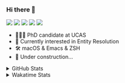 ### Hi there 👋

[![](https://img.shields.io/badge/-Email-325180?logo=maildotru&logoColor=white&style=flat-square)](mailto:hi@wang.tianshu.me)
[![](https://img.shields.io/badge/-GitHub-black?logo=GitHub&style=flat-square)](https://github.com/tshu-w)
[![](https://img.shields.io/badge/-Telegram-26a5e4?labelColor=fafafa&logo=telegram&style=flat-square)](https://t.me/tshu_w) 
[![](https://img.shields.io/badge/-Twitter-1da1f2?logo=Twitter&logoColor=white&style=flat-square)](https://twitter.com/tshu_w)
[![](https://komarev.com/ghpvc/?username=tshu-w&color=blueviolet&style=flat-square)]()



- 🧑🏻‍🎓 PhD candidate at UCAS
- 🔭 Currently interested in Entity Resolution
- 🛠 macOS & Emacs & ZSH
- 🚧 Under construction...

<details>

<summary>GitHub Stats</summary>

![Tianshu's GitHub stats](https://github-readme-stats.vercel.app/api?username=tshu-w&show_icons=true&theme=buefy&count_private=true)
  
</details>


<details>
  <summary>Wakatime Stats</summary>

  Currently, files accessed by tramp cannot be tracked by wakatime, see https://github.com/wakatime/wakatime-mode/issues/27
  <br>
  
<!--START_SECTION:waka-->
![Code Time](http://img.shields.io/badge/Code%20Time-0%20secs-blue)

**I'm an Early 🐤** 

```text
🌞 Morning    50 commits     ███░░░░░░░░░░░░░░░░░░░░░░   13.3% 
🌆 Daytime    168 commits    ███████████░░░░░░░░░░░░░░   44.68% 
🌃 Evening    154 commits    ██████████░░░░░░░░░░░░░░░   40.96% 
🌙 Night      4 commits      ░░░░░░░░░░░░░░░░░░░░░░░░░   1.06%

```
📅 **I'm Most Productive on Monday** 

```text
Monday       81 commits     █████░░░░░░░░░░░░░░░░░░░░   21.54% 
Tuesday      55 commits     ███░░░░░░░░░░░░░░░░░░░░░░   14.63% 
Wednesday    60 commits     ████░░░░░░░░░░░░░░░░░░░░░   15.96% 
Thursday     45 commits     ███░░░░░░░░░░░░░░░░░░░░░░   11.97% 
Friday       41 commits     ██░░░░░░░░░░░░░░░░░░░░░░░   10.9% 
Saturday     56 commits     ███░░░░░░░░░░░░░░░░░░░░░░   14.89% 
Sunday       38 commits     ██░░░░░░░░░░░░░░░░░░░░░░░   10.11%

```


📊 **This Week I Spent My Time On** 

```text
💬 Programming Languages: 
sh                       9 hrs 38 mins       █████████████░░░░░░░░░░░░   54.76% 
Org                      3 hrs 55 mins       █████░░░░░░░░░░░░░░░░░░░░   22.35% 
Emacs Lisp               3 hrs 3 mins        ████░░░░░░░░░░░░░░░░░░░░░   17.4% 
Other                    34 mins             ░░░░░░░░░░░░░░░░░░░░░░░░░   3.29% 
Python                   21 mins             ░░░░░░░░░░░░░░░░░░░░░░░░░   2.06%

🔥 Editors: 
Zsh                      9 hrs 38 mins       █████████████░░░░░░░░░░░░   54.76% 
Emacs                    7 hrs 57 mins       ███████████░░░░░░░░░░░░░░   45.24%

🐱‍💻 Projects: 
Terminal                 8 hrs 35 mins       ████████████░░░░░░░░░░░░░   48.82% 
Unknown Project          4 hrs 21 mins       ██████░░░░░░░░░░░░░░░░░░░   24.74% 
emacs                    2 hrs 36 mins       ███░░░░░░░░░░░░░░░░░░░░░░   14.78% 
dotfiles                 1 hr 9 mins         █░░░░░░░░░░░░░░░░░░░░░░░░   6.62% 
lightning-template       36 mins             ░░░░░░░░░░░░░░░░░░░░░░░░░   3.43%

💻 Operating System: 
Mac                      14 hrs 21 mins      ████████████████████░░░░░   81.65% 
Linux                    3 hrs 13 mins       ████░░░░░░░░░░░░░░░░░░░░░   18.35%

```

**I Mostly Code in Python** 

```text
Python                   9 repos             ██████████░░░░░░░░░░░░░░░   42.86% 
HTML                     2 repos             ██░░░░░░░░░░░░░░░░░░░░░░░   9.52% 
Emacs Lisp               2 repos             ██░░░░░░░░░░░░░░░░░░░░░░░   9.52% 
JavaScript               2 repos             ██░░░░░░░░░░░░░░░░░░░░░░░   9.52% 
TeX                      2 repos             ██░░░░░░░░░░░░░░░░░░░░░░░   9.52%

```



 Last Updated on 10/06/2022 08:06:17 UTC
<!--END_SECTION:waka-->
</details>
